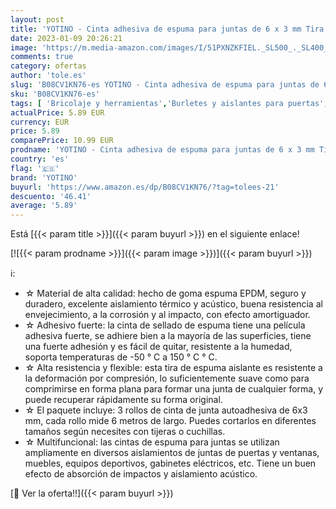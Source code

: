```yaml
---
layout: post
title: 'YOTINO - Cinta adhesiva de espuma para juntas de 6 x 3 mm Tira de Sellado Burlete Bajo Puerta Tira Autoadhesiva Silicona para Puerta Aislamiento Acústico'
date: 2023-01-09 20:26:21
image: 'https://m.media-amazon.com/images/I/51PXNZKFIEL._SL500_._SL400_.jpg'
comments: true
category: ofertas
author: 'tole.es'
slug: 'B08CV1KN76-es YOTINO - Cinta adhesiva de espuma para juntas de 6 x 3 mm...'
sku: 'B08CV1KN76-es'
tags: [ 'Bricolaje y herramientas','Burletes y aislantes para puertas','Ferretería','Ferretería y cerrojos para puertas','adhesiva','cinta','yotino','🇪🇸', ]
actualPrice: 5.89 EUR
currency: EUR
price: 5.89
comparePrice: 10.99 EUR
prodname: 'YOTINO - Cinta adhesiva de espuma para juntas de 6 x 3 mm Tira de Sellado Burlete Bajo Puerta Tira Autoadhesiva Silicona para Puerta Aislamiento Acústico'
country: 'es'
flag: '🇪🇸'
brand: 'YOTINO'
buyurl: 'https://www.amazon.es/dp/B08CV1KN76/?tag=tolees-21'
descuento: '46.41'
average: '5.89'
---
```


Está [{{< param title >}}]({{< param buyurl >}}) en el siguiente enlace!

[![{{< param prodname >}}]({{< param image >}})]({{< param buyurl >}})

ℹ️:

- ☆ Material de alta calidad: hecho de goma espuma EPDM, seguro y duradero, excelente aislamiento térmico y acústico, buena resistencia al envejecimiento, a la corrosión y al impacto, con efecto amortiguador.
- ☆ Adhesivo fuerte: la cinta de sellado de espuma tiene una película adhesiva fuerte, se adhiere bien a la mayoría de las superficies, tiene una fuerte adhesión y es fácil de quitar, resistente a la humedad, soporta temperaturas de -50 ° C a 150 ° C ° C.
- ☆ Alta resistencia y flexible: esta tira de espuma aislante es resistente a la deformación por compresión, lo suficientemente suave como para comprimirse en forma plana para formar una junta de cualquier forma, y ​​puede recuperar rápidamente su forma original.
- ☆ El paquete incluye: 3 rollos de cinta de junta autoadhesiva de 6x3 mm, cada rollo mide 6 metros de largo. Puedes cortarlos en diferentes tamaños según necesites con tijeras o cuchillas.
- ☆ Multifuncional: las cintas de espuma para juntas se utilizan ampliamente en diversos aislamientos de juntas de puertas y ventanas, muebles, equipos deportivos, gabinetes eléctricos, etc. Tiene un buen efecto de absorción de impactos y aislamiento acústico.

[🛒 Ver la oferta!!]({{< param buyurl >}})
